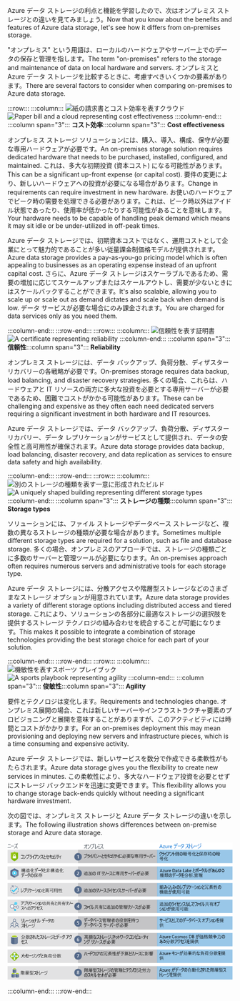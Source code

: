 <span data-ttu-id="27402-101">Azure データ ストレージの利点と機能を学習したので、次はオンプレミス ストレージとの違いを見てみましょう。</span><span class="sxs-lookup"><span data-stu-id="27402-101">Now that you know about the benefits and features of Azure data storage, let's see how it differs from on-premises storage.</span></span>

<span data-ttu-id="27402-102">"オンプレミス" という用語は、ローカルのハードウェアやサーバー上でのデータの保存と管理を指します。</span><span class="sxs-lookup"><span data-stu-id="27402-102">The term "on-premises" refers to the storage and maintenance of data on local hardware and servers.</span></span> <span data-ttu-id="27402-103">オンプレミスと Azure データ ストレージを比較するときに、考慮すべきいくつかの要素があります。</span><span class="sxs-lookup"><span data-stu-id="27402-103">There are several factors to consider when comparing on-premises to Azure data storage.</span></span>

:::row:::
  :::column:::
    <span data-ttu-id="27402-104">![紙の請求書とコスト効率を表すクラウド](../media/4-cost-effectiveness.png)</span><span class="sxs-lookup"><span data-stu-id="27402-104">![Paper bill and a cloud representing cost effectiveness](../media/4-cost-effectiveness.png)</span></span>
  :::column-end:::
    <span data-ttu-id="27402-105">:::column span="3"::: **コスト効率**</span><span class="sxs-lookup"><span data-stu-id="27402-105">:::column span="3"::: **Cost effectiveness**</span></span>

<span data-ttu-id="27402-106">オンプレミス ストレージ ソリューションには、購入、導入、構成、保守が必要な専用ハードウェアが必要です。</span><span class="sxs-lookup"><span data-stu-id="27402-106">An on-premises storage solution requires dedicated hardware that needs to be purchased, installed, configured, and maintained.</span></span> <span data-ttu-id="27402-107">これは、多大な初期投資 (資本コスト) になる可能性があります。</span><span class="sxs-lookup"><span data-stu-id="27402-107">This can be a significant up-front expense (or capital cost).</span></span> <span data-ttu-id="27402-108">要件の変更により、新しいハードウェアへの投資が必要になる場合があります。</span><span class="sxs-lookup"><span data-stu-id="27402-108">Change in requirements can require investment in new hardware.</span></span> <span data-ttu-id="27402-109">お使いのハードウェアでピーク時の需要を処理できる必要があります。これは、ピーク時以外はアイドル状態であったり、使用率が低かったりする可能性があることを意味します。</span><span class="sxs-lookup"><span data-stu-id="27402-109">Your hardware needs to be capable of handling peak demand which means it may sit idle or be under-utilized in off-peak times.</span></span>

<span data-ttu-id="27402-110">Azure データ ストレージでは、初期資本コストではなく、運用コストとして企業にとって魅力的であることが多い従量課金制価格モデルが提供されます。</span><span class="sxs-lookup"><span data-stu-id="27402-110">Azure data storage provides a pay-as-you-go pricing model which is often appealing to businesses as an operating expense instead of an upfront capital cost.</span></span> <span data-ttu-id="27402-111">さらに、Azure データ ストレージはスケーラブルであるため、需要の増加に応じてスケールアップまたはスケールアウトし、需要が少ないときにはスケールバックすることができます。</span><span class="sxs-lookup"><span data-stu-id="27402-111">It's also scalable, allowing you to scale up or scale out as demand dictates and scale back when demand is low.</span></span> <span data-ttu-id="27402-112">データ サービスが必要な場合にのみ課金されます。</span><span class="sxs-lookup"><span data-stu-id="27402-112">You are charged for data services only as you need them.</span></span>

:::column-end:::
:::row-end:::
:::row:::
  :::column:::
    <span data-ttu-id="27402-113">![信頼性を表す証明書](../media/4-reliability.png)</span><span class="sxs-lookup"><span data-stu-id="27402-113">![A certificate representing reliability](../media/4-reliability.png)</span></span>
  :::column-end:::
    <span data-ttu-id="27402-114">:::column span="3"::: **信頼性**</span><span class="sxs-lookup"><span data-stu-id="27402-114">:::column span="3"::: **Reliability**</span></span>

<span data-ttu-id="27402-115">オンプレミス ストレージには、データ バックアップ、負荷分散、ディザスター リカバリーの各戦略が必要です。</span><span class="sxs-lookup"><span data-stu-id="27402-115">On-premises storage requires data backup, load balancing, and disaster recovery strategies.</span></span> <span data-ttu-id="27402-116">多くの場合、これらは、ハードウェアと IT リソースの両方に多大な投資を必要とする専用サーバーが必要であるため、困難でコストがかかる可能性があります。</span><span class="sxs-lookup"><span data-stu-id="27402-116">These can be challenging and expensive as they often each need dedicated servers requiring a significant investment in both hardware and IT resources.</span></span>

<span data-ttu-id="27402-117">Azure データ ストレージでは、データ バックアップ、負荷分散、ディザスター リカバリー、データ レプリケーションがサービスとして提供され、データの安全性と高可用性が確保されます。</span><span class="sxs-lookup"><span data-stu-id="27402-117">Azure data storage provides data backup, load balancing, disaster recovery, and data replication as services to ensure data safety and high availability.</span></span>

:::column-end:::
:::row-end:::
:::row:::
  :::column:::
    <span data-ttu-id="27402-118">![別のストレージの種類を表す一意に形成されたビルド](../media/4-storage-types.png)</span><span class="sxs-lookup"><span data-stu-id="27402-118">![A uniquely shaped building representing different storage types](../media/4-storage-types.png)</span></span>
  :::column-end:::
    <span data-ttu-id="27402-119">:::column span="3"::: **ストレージの種類**</span><span class="sxs-lookup"><span data-stu-id="27402-119">:::column span="3"::: **Storage types**</span></span>

<span data-ttu-id="27402-120">ソリューションには、ファイル ストレージやデータベース ストレージなど、複数の異なるストレージの種類が必要な場合があります。</span><span class="sxs-lookup"><span data-stu-id="27402-120">Sometimes multiple different storage types are required for a solution, such as file and database storage.</span></span> <span data-ttu-id="27402-121">多くの場合、オンプレミスのアプローチでは、ストレージの種類ごとに多数のサーバーと管理ツールが必要になります。</span><span class="sxs-lookup"><span data-stu-id="27402-121">An on-premises approach often requires numerous servers and administrative tools for each storage type.</span></span>

<span data-ttu-id="27402-122">Azure データ ストレージには、分散アクセスや階層型ストレージなどのさまざまなストレージ オプションが用意されています。</span><span class="sxs-lookup"><span data-stu-id="27402-122">Azure data storage provides a variety of different storage options including distributed access and tiered storage.</span></span> <span data-ttu-id="27402-123">これにより、ソリューションの各部分に最適なストレージの選択肢を提供するストレージ テクノロジの組み合わせを統合することが可能になります。</span><span class="sxs-lookup"><span data-stu-id="27402-123">This makes it possible to integrate a combination of storage technologies providing the best storage choice for each part of your solution.</span></span>

:::column-end:::
:::row-end:::
:::row:::
  :::column:::
    <span data-ttu-id="27402-124">![機敏性を表すスポーツ プレイブック](../media/4-agility.png)</span><span class="sxs-lookup"><span data-stu-id="27402-124">![A sports playbook representing agility](../media/4-agility.png)</span></span>
  :::column-end:::
    <span data-ttu-id="27402-125">:::column span="3"::: **俊敏性**</span><span class="sxs-lookup"><span data-stu-id="27402-125">:::column span="3"::: **Agility**</span></span>

<span data-ttu-id="27402-126">要件とテクノロジは変化します。</span><span class="sxs-lookup"><span data-stu-id="27402-126">Requirements and technologies change.</span></span> <span data-ttu-id="27402-127">オンプレミス展開の場合、これは新しいサーバーやインフラストラクチャ要素のプロビジョニングと展開を意味することがありますが、このアクティビティには時間とコストがかかります。</span><span class="sxs-lookup"><span data-stu-id="27402-127">For an on-premises deployment this may mean provisioning and deploying new servers and infrastructure pieces, which is a time consuming and expensive activity.</span></span>

<span data-ttu-id="27402-128">Azure データ ストレージでは、新しいサービスを数分で作成できる柔軟性がもたらされます。</span><span class="sxs-lookup"><span data-stu-id="27402-128">Azure data storage gives you the flexibility to create new services in minutes.</span></span> <span data-ttu-id="27402-129">この柔軟性により、多大なハードウェア投資を必要とせずにストレージ バックエンドを迅速に変更できます。</span><span class="sxs-lookup"><span data-stu-id="27402-129">This flexibility allows you to change storage back-ends quickly without needing a significant hardware investment.</span></span>

<span data-ttu-id="27402-130">次の図では、オンプレミス ストレージと Azure データ ストレージの違いを示します。</span><span class="sxs-lookup"><span data-stu-id="27402-130">The following illustration shows differences between on-premise storage and Azure data storage.</span></span>

![いくつかの一般的なビジネス ニーズに関するオンプレミス ストレージと Azure データ ストレージの比較を示す図。](../media/4-Comparison.png)

  :::column-end:::
:::row-end:::